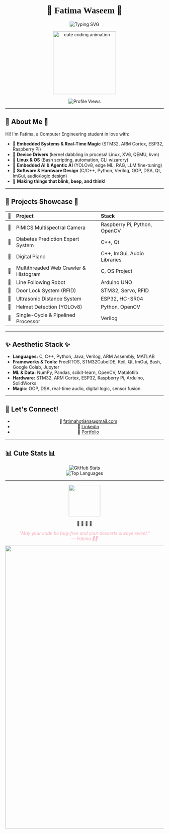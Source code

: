 <!--
🌸 CHERRY BLOSSOM VIBES START HERE 🌸
-->

<h1 align="center">
  🌸
  <span style="font-family: 'Montserrat', cursive;">Fatima Waseem</span>
  🌸
</h1> 

<p align="center">
  <img src="https://readme-typing-svg.demolab.com?font=Lilita+One&weight=700&size=28&duration=2900&pause=800&color=F7A8B8&center=true&vCenter=true&width=600&lines=Building+at+the+edge+of+hardware+and+AI...;Embedded+systems+%E2%9C%A8+Linux+magic+%F0%9F%90%BC+Agentic+AI+%F0%9F%A7%A1;Pudding%2C+cake%2C+and+code+%F0%9F%A5%A6%F0%9F%8D%B0%E2%9C%A8"
  alt="Typing SVG" />
</p>

<div align="center">
  <img src="https://user-images.githubusercontent.com/74038190/212284158-e840e285-664b-44d7-b79b-e264b5e54825.gif" width="200" alt="cute coding animation"/>
</div>

<p align="center">
  <img src="https://komarev.com/ghpvc/?username=fwcapitalstake&color=pink&style=for-the-badge&label=Profile+Views" alt="Profile Views"/>
</p>

---

## 🌸 About Me 🍰

Hi! I'm Fatima, a Computer Engineering student in love with:

- 🌿 **Embedded Systems & Real-Time Magic** (STM32, ARM Cortex, ESP32, Raspberry Pi)
- 🍮 **Device Drivers** (kernel dabbling in process! Linux, XV6, QEMU, kvm)
- 🐧 **Linux & OS** (Bash scripting, automation, CLI wizardry)
- 🧁 **Embedded AI & Agentic AI** (YOLOv8, edge ML, RAG, LLM fine-tuning)
- 🍰 **Software & Hardware Design** (C/C++, Python, Verilog, OOP, DSA, Qt, ImGui, audio/logic design)
- 🌼 **Making things that blink, beep, and think!**

---

## 🍡 Projects Showcase 🍡

| 🍡 | Project                                     | Stack                                  |
|:-:|:--------------------------------------------|:---------------------------------------|
| 🌸 | PiMICS Multispectral Camera                 | Raspberry Pi, Python, OpenCV           |
| 🍰 | Diabetes Prediction Expert System           | C++, Qt                                |
| 🍮 | Digital Piano                              | C++, ImGui, Audio Libraries            |
| 🎀 | Multithreaded Web Crawler & Histogram       | C, OS Project                          |
| 🍬 | Line Following Robot                        | Arduino UNO                            |
| 🌺 | Door Lock System (RFID)                     | STM32, Servo, RFID                     |
| 🧁 | Ultrasonic Distance System                  | ESP32, HC-SR04                         |
| 🍡 | Helmet Detection (YOLOv8)                   | Python, OpenCV                         |
| 🍥 | Single-Cycle & Pipelined Processor          | Verilog                                |

---

## ✨ Aesthetic Stack ✨

- **Languages:** C, C++, Python, Java, Verilog, ARM Assembly, MATLAB
- **Frameworks & Tools:** FreeRTOS, STM32CubeIDE, Keil, Qt, ImGui, Bash, Google Colab, Jupyter
- **ML & Data:** NumPy, Pandas, scikit-learn, OpenCV, Matplotlib
- **Hardware:** STM32, ARM Cortex, ESP32, Raspberry Pi, Arduino, SolidWorks
- **Magic:** OOP, DSA, real-time audio, digital logic, sensor fusion

---

## 🍰 Let's Connect!

<div align="center">
  
- 💌 fatimahotiana@gmail.com
- 🌸 [LinkedIn](https://www.linkedin.com/in/your-link-here) <!-- Replace with your actual LinkedIn -->
- 🍡 [Portfolio](https://your-website.com) <!-- Replace if you have one -->

</div>

---

## 📊 Cute Stats 📊

<div align="center">
  <img src="https://github-readme-stats.vercel.app/api?username=fwcapitalstake&show_icons=true&theme=material-palenight&bg_color=1a1b27&title_color=ffc8dd&icon_color=f7a8b8&text_color=ffffff&border_color=f7a8b8" alt="GitHub Stats"/>
</div>

<div align="center">
  <img src="https://github-readme-stats.vercel.app/api/top-langs/?username=fwcapitalstake&layout=compact&theme=material-palenight&bg_color=1a1b27&title_color=ffc8dd&text_color=ffffff&border_color=f7a8b8" alt="Top Languages"/>
</div>

---

<div align="center">
  <img src="https://user-images.githubusercontent.com/74038190/212284115-f47cd8ff-2ffb-4b04-b5bf-4d1c14c0247f.gif" width="100"/>
</div>

<p align="center">
  🌸 🍰 🍮 🌸
</p>

<p align="center" style="font-style: italic; color: #f7a8b8;">
  "May your code be bug-free and your desserts always sweet." <br>  — Fatima 🍰✨
</p>

<div align="center">
  <img src="https://user-images.githubusercontent.com/74038190/212284100-561aa473-3905-4a80-b561-0d28506553ee.gif" width="900"/>
</div>

<!--
🌸 CHERRY BLOSSOM VIBES END HERE 🌸
-->
